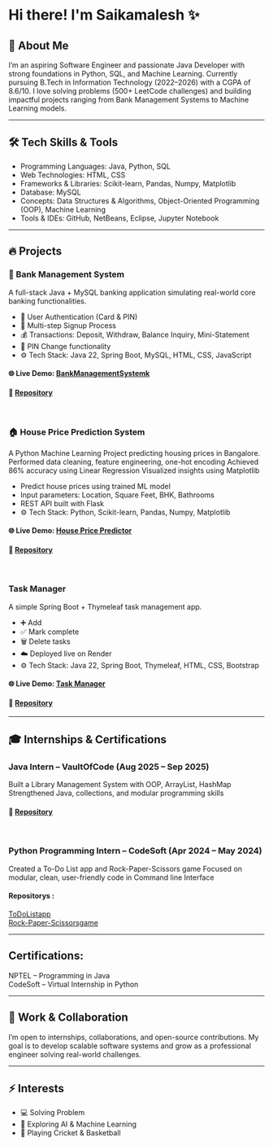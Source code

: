 # Hi there!  I'm Saikamalesh ✨

## 🚀 About Me

I’m an aspiring Software Engineer and passionate Java Developer with strong foundations in Python, SQL, and Machine Learning. Currently pursuing B.Tech in Information Technology (2022–2026) with a CGPA of 8.6/10.
I love solving problems (500+ LeetCode challenges) and building impactful projects ranging from Bank Management Systems to Machine Learning models.

---

## 🛠️ Tech Skills & Tools

- Programming Languages: Java, Python, SQL
- Web Technologies: HTML, CSS
- Frameworks & Libraries: Scikit-learn, Pandas, Numpy, Matplotlib
- Database: MySQL
- Concepts: Data Structures & Algorithms, Object-Oriented Programming (OOP), Machine Learning
- Tools & IDEs: GitHub, NetBeans, Eclipse, Jupyter Notebook

---

## 🔥 Projects

### 🏦 Bank Management System

A full-stack Java + MySQL banking application simulating real-world core banking functionalities.

- 🔐 User Authentication (Card & PIN)
- 📝 Multi-step Signup Process
- 💰 Transactions: Deposit, Withdraw, Balance Inquiry, Mini-Statement
- 🔄 PIN Change functionality
- ⚙️ Tech Stack: Java 22, Spring Boot, MySQL, HTML, CSS, JavaScript
#### 🌐 Live Demo: [BankManagementSystemk](https://royalbankbysk.netlify.app/)
#### 🔗 [Repository](https://github.com/saikamalesh415/BankManagementSystem)

<br>

### 🏠 House Price Prediction System

A Python Machine Learning Project predicting housing prices in Bangalore.
Performed data cleaning, feature engineering, one-hot encoding
Achieved 86% accuracy using Linear Regression
Visualized insights using Matplotlib

- Predict house prices using trained ML model
- Input parameters: Location, Square Feet, BHK, Bathrooms
- REST API built with Flask
- ⚙️ Tech Stack: Python, Scikit-learn, Pandas, Numpy, Matplotlib
####  🌐 Live Demo: [House Price Predictor](https://housepricepredictionbengalure.netlify.app/)
#### 🔗 [Repository](https://github.com/saikamalesh415/House-price-prediction) 

<br>

### Task Manager

A simple Spring Boot + Thymeleaf task management app.

- ➕ Add
- ✅ Mark complete
- 🗑️ Delete tasks
- ☁️ Deployed live on Render 
- ⚙️ Tech Stack: Java 22, Spring Boot, Thymeleaf, HTML, CSS, Bootstrap
####  🌐 Live Demo: [Task Manager](https://task-manager-z81e.onrender.com/)
#### 🔗 [Repository](https://github.com/saikamalesh415/task-manager) 

---

## 🎓 Internships & Certifications

### Java Intern – VaultOfCode (Aug 2025 – Sep 2025)

Built a Library Management System with OOP, ArrayList, HashMap
Strengthened Java, collections, and modular programming skills

#### 🔗 [Repository](https://github.com/saikamalesh415/JavaInternVaultOfCode)

<br>

### Python Programming Intern – CodeSoft (Apr 2024 – May 2024)

Created a To-Do List app and Rock-Paper-Scissors game
Focused on modular, clean, user-friendly code in Command line Interface

#### Repositorys : 
[ToDoListapp](https://github.com/saikamalesh415/codsoft_1)<br>
[Rock-Paper-Scissorsgame](https://github.com/saikamalesh415/codsoft_4)

---

## Certifications:

NPTEL – Programming in Java
<br>
CodeSoft – Virtual Internship in Python

---

## 🤝 Work & Collaboration

I’m open to internships, collaborations, and open-source contributions.
My goal is to develop scalable software systems and grow as a professional engineer solving real-world challenges.

---

## ⚡ Interests

- 💻 Solving Problem
- 🌿 Exploring AI & Machine Learning
- 🏏 Playing Cricket & Basketball

